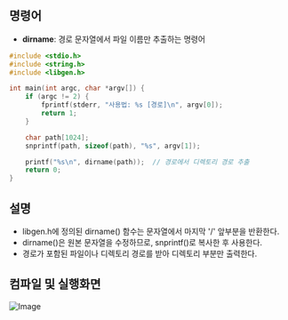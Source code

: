## 명령어
- **dirname**: 경로 문자열에서 파일 이름만 추출하는 명령어

```c
#include <stdio.h>
#include <string.h>
#include <libgen.h>

int main(int argc, char *argv[]) {
    if (argc != 2) {
        fprintf(stderr, "사용법: %s [경로]\n", argv[0]);
        return 1;
    }

    char path[1024];
    snprintf(path, sizeof(path), "%s", argv[1]);

    printf("%s\n", dirname(path));  // 경로에서 디렉토리 경로 추출
    return 0;
}
```
## 설명

- libgen.h에 정의된 dirname() 함수는 문자열에서 마지막 '/' 앞부분을 반환한다.
- dirname()은 원본 문자열을 수정하므로, snprintf()로 복사한 후 사용한다.
- 경로가 포함된 파일이나 디렉토리 경로를 받아 디렉토리 부분만 출력한다.

## 컴파일 및 실행화면

![Image](https://github.com/user-attachments/assets/828d918e-2cb0-43a3-80dd-ea761ad958b0)